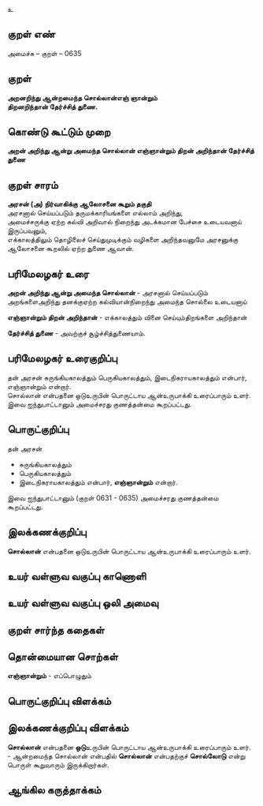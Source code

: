 உ

## குறள் எண் 

அமைச்சு – குறள் – 0635  

## குறள் 

**அறனறிந்து ஆன்றமைந்த சொல்லான்எஞ் ஞான்றும்  
திறனறிந்தான் தேர்ச்சித் துணை.**  

## கொண்டு கூட்டும் முறை

**அறன் அறிந்து ஆன்று அமைந்த சொல்லான் எஞ்ஞான்றும் திறன் அறிந்தான் தேர்ச்சித் துணை**

## குறள் சாரம் 

**அரசன் (அ) நிர்வாகிக்கு ஆலோசனை கூறும் தகுதி**  
அரசனால் செய்யப்படும் தருமக்காரியங்களை எல்லாம் அறிந்து,  
அமைச்சருக்கு ஏற்ற கல்வி அறிவால் நிறைந்து அடக்கமான பேச்சை உடையவனாய் இருப்பவனும்,  
எக்காலத்திலும் தொழிலைச் செய்துமுடிக்கும் வழிகளை அறிந்தவனுமே அரசனுக்கு ஆலோசனை கூறலில் ஏற்ற துணை ஆவான்.  

## பரிமேலழகர் உரை

**அறன் அறிந்து ஆன்று அமைந்த சொல்லான்** - அரசனால் செய்யப்படும் அறங்களைஅறிந்து தனக்குஏற்ற கல்வியான்நிறைந்து அமைந்த சொல்லை உடையனாய்  

**எஞ்ஞான்றும் திறன் அறிந்தான்** - எக்காலத்தும் வினை செய்யும்திறங்களை அறிந்தான்  

**தேர்ச்சித் துணை** - அவற்குச் சூழ்ச்சித்துணையாம். 

## பரிமேலழகர் உரைகுறிப்பு   

தன் அரசன் சுருங்கியகாலத்தும் பெருகியகாலத்தும், இடைநிகராயகாலத்தும் என்பார், எஞ்ஞான்றும் என்றார்.  
சொல்லான் என்பதனை ஒடுஉருபின் பொருட்டாய ஆன்உருபாக்கி உரைப்பாரும் உளர்.  
இவை ஐந்துபாட்டானும் அமைச்சரது குணத்தன்மை கூறப்பட்டது.    

## பொருட்குறிப்பு 

தன் அரசன்  
* சுருங்கியகாலத்தும்  
* பெருகியகாலத்தும்  
* இடைநிகராயகாலத்தும் என்பார், **எஞ்ஞான்றும்** என்றார்.  
 
இவை ஐந்துபாட்டானும் (குறள் 0631 - 0635) அமைச்சரது குணத்தன்மை கூறப்பட்டது.      

## இலக்கணக்குறிப்பு  

**சொல்லான்** என்பதனை ஒடுஉருபின் பொருட்டாய ஆன்உருபாக்கி உரைப்பாரும் உளர்.   

## உயர் வள்ளுவ வகுப்பு காணொளி


## உயர் வள்ளுவ வகுப்பு ஒலி அமைவு 

 
## குறள் சார்ந்த கதைகள் 


## தொன்மையான சொற்கள்

**எஞ்ஞான்றும்** - எப்பொழுதும்   

## பொருட்குறிப்பு விளக்கம்


## இலக்கணக்குறிப்பு விளக்கம்

**சொல்லான்** என்பதனை **ஒடு**உருபின் பொருட்டாய ஆன்உருபாக்கி உரைப்பாரும் உளர்.  - ஆன்றமைந்த சொல்லான் என்பதில் **சொல்லான்** என்பதற்குச் **சொல்லோடு** என்று பொருள் கூறுவாரும் இருக்கிறார்கள்.  

## ஆங்கில கருத்தாக்கம் 


